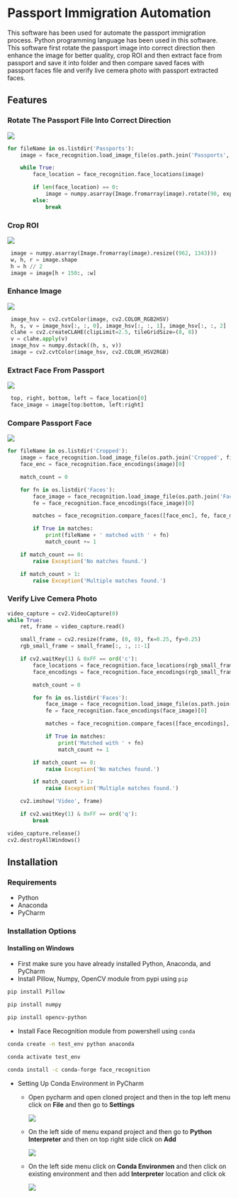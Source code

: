 # Passport Immigration Automation
This software has been used for automate the passport immigration process. Python programming language has been used in this software. This software first rotate the passport image into correct direction then enhance the image for better quality, crop ROI and then extract face from passport and save it into folder and then compare saved faces with passport faces file and verify live cemera photo with passport extracted faces.

## Features
### Rotate The Passport File Into Correct Direction
![](https://i.ibb.co/9qyFZPb/rotate.png)
```python
for fileName in os.listdir('Passports'):
    image = face_recognition.load_image_file(os.path.join('Passports', fileName))

    while True:
        face_location = face_recognition.face_locations(image)

        if len(face_location) == 0:
            image = numpy.asarray(Image.fromarray(image).rotate(90, expand=True))
        else:
            break
```
### Crop ROI
![](https://i.ibb.co/Qcmj1p8/rotate.png)
```python
 image = numpy.asarray(Image.fromarray(image).resize((962, 1343)))
 w, h, r = image.shape
 h = h // 2
 image = image[h + 150:, :w]
```
### Enhance Image
![](https://i.ibb.co/hXW3SYh/a.png)
```python
 image_hsv = cv2.cvtColor(image, cv2.COLOR_RGB2HSV)
 h, s, v = image_hsv[:, :, 0], image_hsv[:, :, 1], image_hsv[:, :, 2]
 clahe = cv2.createCLAHE(clipLimit=2.5, tileGridSize=(8, 8))
 v = clahe.apply(v)
 image_hsv = numpy.dstack((h, s, v))
 image = cv2.cvtColor(image_hsv, cv2.COLOR_HSV2RGB)
```
### Extract Face From Passport
![](https://i.ibb.co/QPgkj0t/rotate.png)
```python
 top, right, bottom, left = face_location[0]
 face_image = image[top:bottom, left:right]
```
### Compare Passport Face
![](https://i.ibb.co/Y8TTmMm/rotate.png)
```python
for fileName in os.listdir('Cropped'):
    image = face_recognition.load_image_file(os.path.join('Cropped', fileName))
    face_enc = face_recognition.face_encodings(image)[0]

    match_count = 0

    for fn in os.listdir('Faces'):
        face_image = face_recognition.load_image_file(os.path.join('Faces', fn))
        fe = face_recognition.face_encodings(face_image)[0]

        matches = face_recognition.compare_faces([face_enc], fe, face_match_tol)

        if True in matches:
            print(fileName + ' matched with ' + fn)
            match_count += 1

    if match_count == 0:
        raise Exception('No matches found.')

    if match_count > 1:
        raise Exception('Multiple matches found.')
```
### Verify Live Cemera Photo
```python
video_capture = cv2.VideoCapture(0)
while True:
    ret, frame = video_capture.read()

    small_frame = cv2.resize(frame, (0, 0), fx=0.25, fy=0.25)
    rgb_small_frame = small_frame[:, :, ::-1]

    if cv2.waitKey(1) & 0xFF == ord('c'):
        face_locations = face_recognition.face_locations(rgb_small_frame)
        face_encodings = face_recognition.face_encodings(rgb_small_frame, face_locations)[0]

        match_count = 0

        for fn in os.listdir('Faces'):
            face_image = face_recognition.load_image_file(os.path.join('Faces', fn))
            fe = face_recognition.face_encodings(face_image)[0]

            matches = face_recognition.compare_faces([face_encodings], fe, 0.4)

            if True in matches:
                print('Matched with ' + fn)
                match_count += 1

        if match_count == 0:
            raise Exception('No matches found.')

        if match_count > 1:
            raise Exception('Multiple matches found.')

    cv2.imshow('Video', frame)

    if cv2.waitKey(1) & 0xFF == ord('q'):
        break

video_capture.release()
cv2.destroyAllWindows()
```
## Installation
### Requirements
  * Python
  * Anaconda
  * PyCharm
### Installation Options
#### Installing on Windows
  * First make sure you have already installed Python, Anaconda, and PyCharm
  * Install Pillow, Numpy, OpenCV module from pypi using `pip`

```bash
pip install Pillow
```
```bash
pip install numpy
```
```bash
pip install opencv-python
```
  * Install Face Recognition module from powershell using `conda`
```bash
conda create -n test_env python anaconda
```
```bash
conda activate test_env
```
```bash
conda install -c conda-forge face_recognition
```
  * Setting Up Conda Environment in PyCharm
    *   Open pycharm and open cloned project and then in the top left menu click on **File** and then go to **Settings** 
    
        ![](https://i.ibb.co/Lt9GPyd/1.jpg)
    *   On the left side of menu expand project and then go to **Python Interpreter** and then on top right side click on **Add**
    
        ![](https://i.ibb.co/cx5L7GD/3.jpg)
    *   On the left side menu click on **Conda Environmen** and then click on existing environment and then add **Interpreter** location and click ok
    
        ![](https://i.ibb.co/ftsQTXK/2.jpg)
